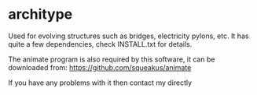 architype
=========
Used for evolving structures such as bridges, electricity pylons, etc.
It has quite a few dependencies, check INSTALL.txt for details. 

The animate program is also required by this software, it can be downloaded from:
https://github.com/squeakus/animate

If you have any problems with it then contact my directly
